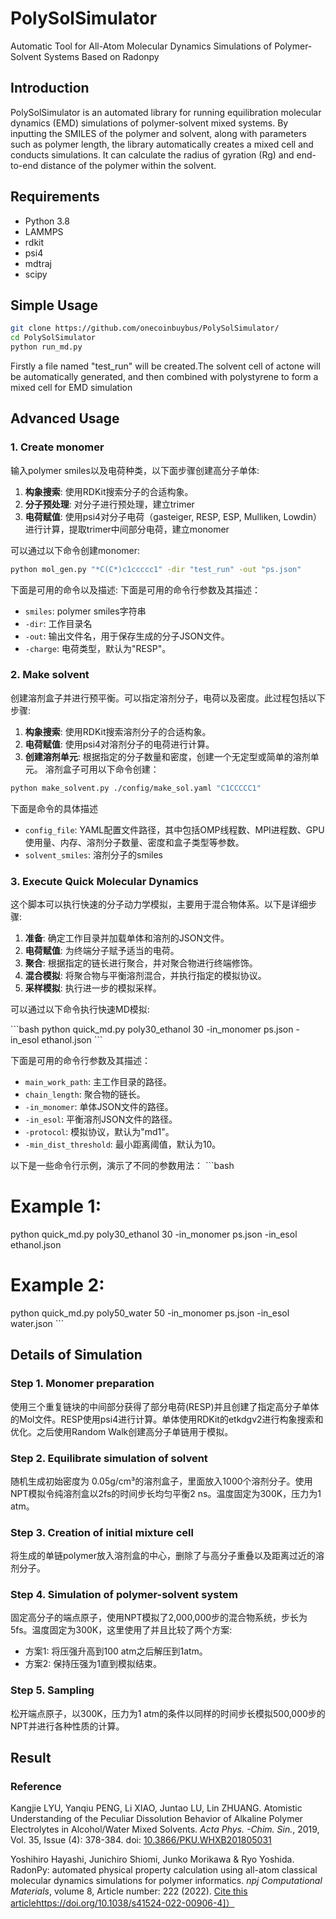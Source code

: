 # PolySolSimulator
Automatic Tool for All-Atom Molecular Dynamics Simulations of Polymer-Solvent Systems Based on Radonpy

## Introduction
PolySolSimulator is an automated library for running equilibration molecular dynamics (EMD) simulations of polymer-solvent mixed systems. By inputting the SMILES of the polymer and solvent, along with parameters such as polymer length, the library automatically creates a mixed cell and conducts simulations. It can calculate the radius of gyration (Rg) and end-to-end distance of the polymer within the solvent.

## Requirements
- Python 3.8
- LAMMPS
- rdkit
- psi4
- mdtraj
- scipy

## Simple Usage
```bash
git clone https://github.com/onecoinbuybus/PolySolSimulator/
cd PolySolSimulator
python run_md.py
```
Firstly a file named "test_run" will be created.The solvent cell of actone will be automatically generated, and then combined with polystyrene to form a mixed cell for EMD simulation  

## Advanced Usage
### 1. Create monomer
输入polymer smiles以及电荷种类，以下面步骤创建高分子单体:  
1. **构象搜索**: 使用RDKit搜索分子的合适构象。
2. **分子预处理**: 对分子进行预处理，建立trimer
3. **电荷赋值**: 使用psi4对分子电荷（gasteiger, RESP, ESP, Mulliken, Lowdin）进行计算，提取trimer中间部分电荷，建立monomer

可以通过以下命令创建monomer:

```bash
python mol_gen.py "*C(C*)c1ccccc1" -dir "test_run" -out "ps.json"
```
下面是可用的命令以及描述:
下面是可用的命令行参数及其描述：
- `smiles`: polymer smiles字符串
- `-dir`: 工作目录名
- `-out`: 输出文件名，用于保存生成的分子JSON文件。
- `-charge`: 电荷类型，默认为"RESP"。

### 2. Make solvent
创建溶剂盒子并进行预平衡。可以指定溶剂分子，电荷以及密度。此过程包括以下步骤:  
1. **构象搜索**: 使用RDKit搜索溶剂分子的合适构象。
2. **电荷赋值**: 使用psi4对溶剂分子的电荷进行计算。
3. **创建溶剂单元**: 根据指定的分子数量和密度，创建一个无定型或简单的溶剂单元。
溶剂盒子可用以下命令创建：
```bash
python make_solvent.py ./config/make_sol.yaml "C1CCCCC1"
```
下面是命令的具体描述
- `config_file`: YAML配置文件路径，其中包括OMP线程数、MPI进程数、GPU使用量、内存、溶剂分子数量、密度和盒子类型等参数。
- `solvent_smiles`: 溶剂分子的smiles
### 3. Execute Quick Molecular Dynamics 

这个脚本可以执行快速的分子动力学模拟，主要用于混合物体系。以下是详细步骤:

1. **准备**: 确定工作目录并加载单体和溶剂的JSON文件。
2. **电荷赋值**: 为终端分子赋予适当的电荷。
3. **聚合**: 根据指定的链长进行聚合，并对聚合物进行终端修饰。
4. **混合模拟**: 将聚合物与平衡溶剂混合，并执行指定的模拟协议。
5. **采样模拟**: 执行进一步的模拟采样。

可以通过以下命令执行快速MD模拟:

\`\`\`bash
python quick_md.py poly30_ethanol 30 -in_monomer ps.json -in_esol ethanol.json
\`\`\`

下面是可用的命令行参数及其描述：
- `main_work_path`: 主工作目录的路径。
- `chain_length`: 聚合物的链长。
- `-in_monomer`: 单体JSON文件的路径。
- `-in_esol`: 平衡溶剂JSON文件的路径。
- `-protocol`: 模拟协议，默认为"md1"。
- `-min_dist_threshold`: 最小距离阈值，默认为10。

以下是一些命令行示例，演示了不同的参数用法：
\`\`\`bash
# Example 1:
python quick_md.py poly30_ethanol 30 -in_monomer ps.json -in_esol ethanol.json

# Example 2:
python quick_md.py poly50_water 50 -in_monomer ps.json -in_esol water.json
\`\`\`






## Details of Simulation

### Step 1. Monomer preparation  
使用三个重复链块的中间部分获得了部分电荷(RESP)并且创建了指定高分子单体的Mol文件。RESP使用psi4进行计算。单体使用RDKit的etkdgv2进行构象搜索和优化。之后使用Random Walk创建高分子单链用于模拟。

### Step 2. Equilibrate simulation of solvent  
随机生成初始密度为 0.05g/cm³的溶剂盒子，里面放入1000个溶剂分子。使用NPT模拟令纯溶剂盒以2fs的时间步长均匀平衡2 ns。温度固定为300K，压力为1 atm。

### Step 3. Creation of initial mixture cell  
将生成的单链polymer放入溶剂盒的中心，删除了与高分子重叠以及距离过近的溶剂分子。

### Step 4. Simulation of polymer-solvent system  
固定高分子的端点原子，使用NPT模拟了2,000,000步的混合物系统，步长为5fs。温度固定为300K，这里使用了并且比较了两个方案:
  - 方案1: 将压强升高到100 atm之后解压到1atm。
  - 方案2: 保持压强为1直到模拟结束。

### Step 5. Sampling  
松开端点原子，以300K，压力为1 atm的条件以同样的时间步长模拟500,000步的NPT并进行各种性质的计算。

## Result

### Reference
Kangjie LYU, Yanqiu PENG, Li XIAO, Juntao LU, Lin ZHUANG. Atomistic Understanding of the Peculiar Dissolution Behavior of Alkaline Polymer Electrolytes in Alcohol/Water Mixed Solvents. _Acta Phys. -Chim. Sin._, 2019, Vol. 35, Issue (4): 378-384. doi: [10.3866/PKU.WHXB201805031](https://doi.org/10.3866/PKU.WHXB201805031)

Yoshihiro Hayashi, Junichiro Shiomi, Junko Morikawa & Ryo Yoshida. RadonPy: automated physical property calculation using all-atom classical molecular dynamics simulations for polymer informatics. _npj Computational Materials_, volume 8, Article number: 222 (2022). [Cite this article]([https://doi.org/10.1038/s41524-022-00906-4)https://doi.org/10.1038/s41524-022-00906-4]）


